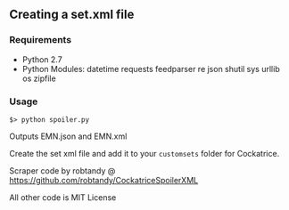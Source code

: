 ## Creating a set.xml file ##

### Requirements ###
 * Python 2.7
 * Python Modules:
    datetime
    requests
    feedparser
    re
    json
    shutil
    sys
    urllib
    os
    zipfile


### Usage ###
    
```
$> python spoiler.py
```

Outputs EMN.json and EMN.xml

Create the set xml file and add it to your `customsets` folder for Cockatrice.

Scraper code by robtandy @ https://github.com/robtandy/CockatriceSpoilerXML

All other code is MIT License
